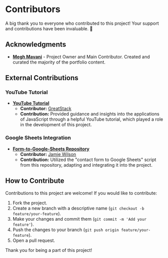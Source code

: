# Contributors

A big thank you to everyone who contributed to this project! Your support and contributions have been invaluable. 🙌

## Acknowledgments

- **[Megh Mavani](https://github.com/TheRevanite)** - Project Owner and Main Contributor. Created and curated the majority of the portfolio content.
  
## External Contributions

### YouTube Tutorial

- **[YouTube Tutorial](https://youtu.be/0YFrGy_mzjY?feature=shared)**
  - **Contributor:** [GreatStack](#)
  - **Contribution:** Provided guidance and insights into the applications of JavaScript through a helpful YouTube tutorial, which played a role in the development of this project.

### Google Sheets Integration

- **[Form-to-Google-Sheets Repository](https://github.com/jamiewilson/form-to-google-sheets)**
  - **Contributor:** [Jamie Wilson](#)
  - **Contribution:** Utilized the "contact form to Google Sheets" script from this repository, adapting and integrating it into the project.

## How to Contribute

Contributions to this project are welcome! If you would like to contribute:

1. Fork the project.
2. Create a new branch with a descriptive name (`git checkout -b feature/your-feature`).
3. Make your changes and commit them (`git commit -m 'Add your feature'`).
4. Push the changes to your branch (`git push origin feature/your-feature`).
5. Open a pull request.

Thank you for being a part of this project!


